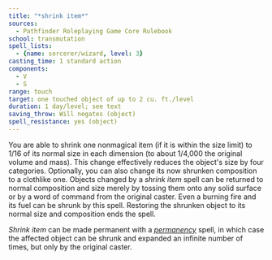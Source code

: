 ```yaml
---
title: "*shrink item*"
sources:
  - Pathfinder Roleplaying Game Core Rulebook
school: transmutation
spell_lists:
  - {name: sorcerer/wizard, level: 3}
casting_time: 1 standard action
components:
  - V
  - S
range: touch
target: one touched object of up to 2 cu. ft./level
duration: 1 day/level; see text
saving_throw: Will negates (object)
spell_resistance: yes (object)
---
```


You are able to shrink one nonmagical item (if it is within the size limit) to 1/16 of its normal size in each dimension (to about 1/4,000 the original volume and mass). This change effectively reduces the object's size by four categories. Optionally, you can also change its now shrunken composition to a clothlike one. Objects changed by a *shrink item* spell can be returned to normal composition and size merely by tossing them onto any solid surface or by a word of command from the original caster. Even a burning fire and its fuel can be shrunk by this spell. Restoring the shrunken object to its normal size and composition ends the spell.

*Shrink item* can be made permanent with a [*permanency*](/spells/permanency/) spell, in which case the affected object can be shrunk and expanded an infinite number of times, but only by the original caster.

